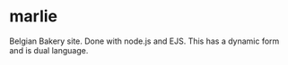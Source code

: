 # marlie

Belgian Bakery site. Done with node.js and EJS. This has a dynamic form and is dual language.
